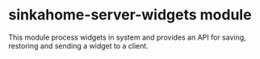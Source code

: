 # sinkahome-server-widgets module
This module process widgets in system and provides an API for saving, restoring and sending a widget to a client.